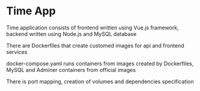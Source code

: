 # Time App

Time application consists of frontend written using Vue.js framework, 
backend written using Node.js and MySQL database

There are Dockerfiles that create customed images for api and frontend services

docker-compose.yaml runs containers from images created by Dockerfiles, MySQL and Adminer containers from official images

There is port mapping, creation of volumes and dependencies specification